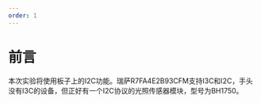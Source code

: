 ```yaml
---
order: 1
---
```

# 前言
本次实验将使用板子上的I2C功能。瑞萨R7FA4E2B93CFM支持I3C和I2C，手头没有I3C的设备，但正好有一个I2C协议的光照传感器模块，型号为BH1750。